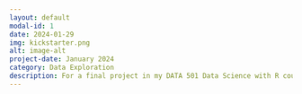 ```yaml
---
layout: default
modal-id: 1
date: 2024-01-29
img: kickstarter.png
alt: image-alt
project-date: January 2024
category: Data Exploration
description: For a final project in my DATA 501 Data Science with R course, we were tasked with conducting an analysis on Kickstarter projects using Jonathan Leland's Kickstarter dataset from 2009-2020. This project provided me with an opportunity to demonstrate knowledge and growth in wrangling, exploring, and statistical modeling by analyzing a real-world dataset within R Studio and presenting it to a general audience. My project analysis can be foind here: [R Pubs - Kickstarter Data Exploration](https://rpubs.com/lhkim/Kickstarter_Data_Exploration).
---
```

